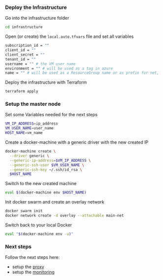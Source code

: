 
### Deploy the Infrastructure

Go into the infrastructure folder 
``` sh
cd infrastructure
```

Open (or create) the ```local.auto.tfvars``` file and set all variables
``` sh
subscription_id = ""
client_id = ""
client_secret = ""
tenant_id = ""
username = "" # the VM user name
environment = "" # will be used as a tag in azure
name = "" # will be used as a ResourceGroup name or as prefix for net, nsg, etc.
```


Deploy the infrastructure with Terraform 
``` sh
terraform apply
```


### Setup the master node

Set some Variables needed for the next steps
``` sh
VM_IP_ADDRESS=ip_address
VM_USER_NAME=user_name
HOST_NAME=vm_name
```

Create a docker-machine with a generic driver with the new created IP 
``` sh
docker-machine create \
  --driver generic \
  --generic-ip-address=$VM_IP_ADDRESS \
  --generic-ssh-user $VM_USER_NAME \
  --generic-ssh-key ~/.ssh/id_rsa \
  $HOST_NAME

``` 

Switch to the new created machine 
``` sh
eval $(docker-machine env $HOST_NAME)
```

Init docker swarm and create an overlay network  
``` sh
docker swarm init
docker network create -d overlay --attachable main-net
```

Switch back to your local Docker  
``` sh
eval "$(docker-machine env -u)"
```

### Next steps
Follow the next steps here:
- setup the [proxy](./proxy/README.md#Install)
- setup the [monitoring](./monitoring/README.md#Install)

